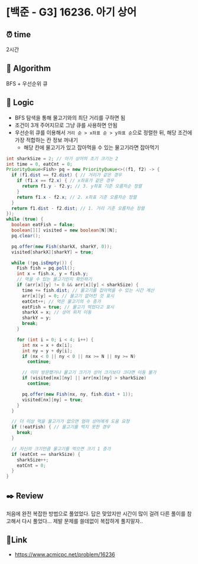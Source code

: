 # [백준 - G3️] 16236. 아기 상어
 
## ⏰  **time**
2시간

## :pushpin: **Algorithm**
BFS + 우선순위 큐

## :round_pushpin: **Logic**
- BFS 탐색을 통해 물고기와의 최단 거리를 구하면 됨
- 조건이 3개 주어지므로 그냥 큐를 사용하면 안됨
- 우선순위 큐를 이용해서 `거리 순 > x좌표 순 > y좌표 순`으로 정렬한 뒤, 해당 조건에 가장 적합하는 칸 정보 꺼내기
  - 해당 칸에 물고기가 있고 잡아먹을 수 있는 물고기라면 잡아먹기
```java
int sharkSize = 2; // 아기 상어의 초기 크기는 2
int time = 0, eatCnt = 0;
PriorityQueue<Fish> pq = new PriorityQueue<>((f1, f2) -> {
  if (f1.dist == f2.dist) { // 거리가 같은 경우
    if (f1.x == f2.x) { // x좌표가 같은 경우
      return f1.y - f2.y; // 3. y좌표 기준 오름차순 정렬
    }
    return f1.x - f2.x; // 2. x좌표 기준 오름차순 정렬
  }
  return f1.dist - f2.dist; // 1. 거리 기준 오름차순 정렬
});
while (true) {
  boolean eatFish = false;
  boolean[][] visited = new boolean[N][N];
  pq.clear();

  pq.offer(new Fish(sharkX, sharkY, 0));
  visited[sharkX][sharkY] = true;

  while (!pq.isEmpty()) {
    Fish fish = pq.poll();
    int x = fish.x, y = fish.y;
    // 먹을 수 있는 물고기인지 확인하기
    if (arr[x][y] != 0 && arr[x][y] < sharkSize) {
      time += fish.dist; // 물고기를 잡아먹을 수 있는 시간 계산
      arr[x][y] = 0; // 물고기 없어진 것 표시
      eatCnt++; // 먹은 물고기의 수 증가
      eatFish = true; // 물고기 먹었다고 표시
      sharkX = x; // 상어 위치 이동
      sharkY = y;
      break;
    }

    for (int i = 0; i < 4; i++) {
      int nx = x + dx[i];
      int ny = y + dy[i];
      if (nx < 0 || ny < 0 || nx >= N || ny >= N)
        continue;

      // 이미 방문했거나 물고기 크기가 상어 크기보다 크다면 이동 불가
      if (visited[nx][ny] || arr[nx][ny] > sharkSize)
        continue;

      pq.offer(new Fish(nx, ny, fish.dist + 1));
      visited[nx][ny] = true;
    }
  }

  // 더 이상 먹을 물고기가 없으면 엄마 상어에게 도움 요청
  if (!eatFish) { // 물고기를 먹지 못한 경우
    break;
  }

  // 자신의 크기만큼 물고기를 먹으면 크기 1 증가
  if (eatCnt == sharkSize) {
    sharkSize++;
    eatCnt = 0;
  }
}
```

## :black_nib: **Review**
처음에 완전 복잡한 방법으로 풀었었다. 답은 맞았지만 시간이 많이 걸려 다른 풀이를 참고해서 다시 풀었다... 제발 문제를 쓸데없이 복잡하게 풀지말자..

## 📡**Link**
- https://www.acmicpc.net/problem/16236
